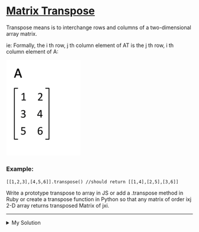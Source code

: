 # [Matrix Transpose](https://www.codewars.com/kata/52fba2a9adcd10b34300094c)

Transpose means is to interchange rows and columns of a two-dimensional array matrix.

ie: Formally, the i th row, j th column element of AT is the j th row, i th column element of A:

![matrix transpose](/images/Matrix_transpose.gif)

### Example:

```
[[1,2,3],[4,5,6]].transpose() //should return [[1,4],[2,5],[3,6]]
```

Write a prototype transpose to array in JS or add a .transpose method in Ruby or create a transpose function in Python so that any matrix of order ixj 2-D array returns transposed Matrix of jxi.

---

<details><summary>My Solution</summary>

```js
Array.prototype.transpose = function () {
  // catch edge cases
  if (this.length === 0) return []
  if (this.length !== 0 && this[0].length === 0) return [[]]

  const result = []
  let preRow = this.length
  let preCol = this[0].length

  // generate empty array with previous column
  for (let i = 0; i < preCol; i++) {
    result.push([])
  }

  // fill the empty array
  for (let col = 0; col < preCol; col++) {
    for (let row = 0; row < preRow; row++) {
      result[col][row] = this[row][col]
    }
  }

  return result
}
```

</details>
